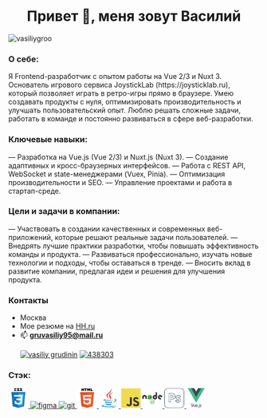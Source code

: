 <h1 align="center">Привет 👋, меня зовут Василий</h1>
<p align="left"> <img src="https://komarev.com/ghpvc/?username=vasiliygroo&label=Profile%20views&color=0e75b6&style=flat" alt="vasiliygroo" /> </p>

<h3 align="left">О себе:</h3>
Я Frontend-разработчик с опытом работы на Vue 2/3 и Nuxt 3. Основатель игрового сервиса JoystickLab (https://joysticklab.ru), который позволяет играть в ретро-игры прямо в браузере. Умею создавать продукты с нуля, оптимизировать производительность и улучшать пользовательский опыт. Люблю решать сложные задачи, работать в команде и постоянно развиваться в сфере веб-разработки.

<h3 align="left">Ключевые навыки:</h3>
— Разработка на Vue.js (Vue 2/3) и Nuxt.js (Nuxt 3).
— Создание адаптивных и кросс-браузерных интерфейсов.
— Работа с REST API, WebSocket и state-менеджерами (Vuex, Pinia).
— Оптимизация производительности и SEO.
— Управление проектами и работа в стартап-среде.

<h3 align="left">Цели и задачи в компании:</h3>
— Участвовать в создании качественных и современных веб-приложений, которые решают реальные задачи пользователей.
— Внедрять лучшие практики разработки, чтобы повышать эффективность команды и продукта.
— Развиваться профессионально, изучать новые технологии и подходы, чтобы оставаться в тренде.
— Вносить вклад в развитие компании, предлагая идеи и решения для улучшения продукта.

<h3 align="left">Контакты</h3>

- Москва
- Мое резюме на [HH.ru](https://hh.ru/resume/91a24620ff08621ce80039ed1f54707a444765)
- 📫 **gruvasiliy95@mail.ru** <p align="left">
<a href="https://www.linkedin.com/in/vasiliy-grudinin-495565217/" target="blank"><img align="center" src="https://raw.githubusercontent.com/rahuldkjain/github-profile-readme-generator/master/src/images/icons/Social/linked-in-alt.svg" alt="vasiliy grudinin" height="20" width="30" /></a>
<a href="https://stackoverflow.com/users/16061517" target="blank"><img align="center" src="https://raw.githubusercontent.com/rahuldkjain/github-profile-readme-generator/master/src/images/icons/Social/stack-overflow.svg" alt="438303" height="20" width="30" /></a>
</p>


<h3 align="left">Стэк:</h3>
<p align="left"> <a href="https://www.w3schools.com/css/" target="_blank" rel="noreferrer"> <img src="https://raw.githubusercontent.com/devicons/devicon/master/icons/css3/css3-original-wordmark.svg" alt="css3" width="40" height="40"/> </a> <a href="https://www.figma.com/" target="_blank" rel="noreferrer"> <img src="https://www.vectorlogo.zone/logos/figma/figma-icon.svg" alt="figma" width="40" height="40"/> </a> <a href="https://git-scm.com/" target="_blank" rel="noreferrer"> <img src="https://www.vectorlogo.zone/logos/git-scm/git-scm-icon.svg" alt="git" width="40" height="40"/> </a> <a href="https://www.w3.org/html/" target="_blank" rel="noreferrer"> <img src="https://raw.githubusercontent.com/devicons/devicon/master/icons/html5/html5-original-wordmark.svg" alt="html5" width="40" height="40"/> </a> <a href="https://www.java.com" target="_blank" rel="noreferrer"> <img src="https://raw.githubusercontent.com/devicons/devicon/master/icons/java/java-original.svg" alt="java" width="40" height="40"/> </a> <a href="https://developer.mozilla.org/en-US/docs/Web/JavaScript" target="_blank" rel="noreferrer"> <img src="https://raw.githubusercontent.com/devicons/devicon/master/icons/javascript/javascript-original.svg" alt="javascript" width="40" height="40"/> </a> <a href="https://nodejs.org" target="_blank" rel="noreferrer"> <img src="https://raw.githubusercontent.com/devicons/devicon/master/icons/nodejs/nodejs-original-wordmark.svg" alt="nodejs" width="40" height="40"/> </a> <a href="https://www.photoshop.com/en" target="_blank" rel="noreferrer"> <img src="https://raw.githubusercontent.com/devicons/devicon/master/icons/photoshop/photoshop-line.svg" alt="photoshop" width="40" height="40"/> </a> <a href="https://ru.vuejs.org/" target="_blank" rel="noreferrer"> <img src="https://raw.githubusercontent.com/devicons/devicon/master/icons/vuejs/vuejs-original-wordmark.svg" alt="vuejs" width="40" height="40"/> </a>
</a> </p>


